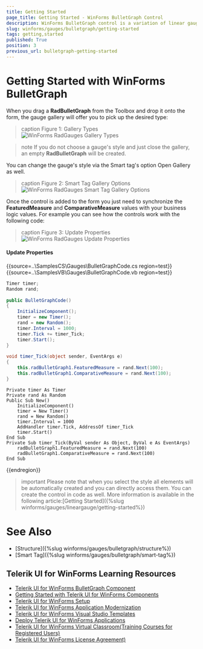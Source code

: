 ```yaml
---
title: Getting Started
page_title: Getting Started - WinForms BulletGraph Control
description: WinForms BulletGraph control is a variation of linear gauge. It combines a number of indicators, as well as the data indicator into one control, which is light weight, easily customizable and straightforward to setup and use.
slug: winforms/gauges/bulletgraph/getting-started
tags: getting,started
published: True
position: 3
previous_url: bulletgraph-getting-started
---
```


# Getting Started with WinForms BulletGraph

When you drag a __RadBulletGraph__ from the Toolbox and drop it onto the form, the gauge gallery will offer you to pick up the desired type:

>caption Figure 1: Gallery Types
![WinForms RadGauges Gallery Types](images/bulletgraph-getting-started001.png)

>note If you do not choose a gauge's style and just close the gallery, an empty __RadBulletGraph__ will be created.
>

You can change the gauge's style via the Smart tag's option Open Gallery as well.

>caption Figure 2: Smart Tag Gallery Options
![WinForms RadGauges Smart Tag Gallery Options](images/bulletgraph-getting-started002.png)

Once the control is added to the form you just need to synchronize the __FeaturedMeasure__ and __ComparativeMeasure__ values with your business logic values. For example you can see how the controls work with the following code:      

>caption Figure 3: Update Properties
![WinForms RadGauges Update Properties](images/bulletgraph-getting-started003.gif)

#### Update Properties

{{source=..\SamplesCS\Gauges\BulletGraphCode.cs region=test}} 
{{source=..\SamplesVB\Gauges\BulletGraphCode.vb region=test}}
````C#
Timer timer;
Random rand;
        
public BulletGraphCode()
{
    InitializeComponent();
    timer = new Timer();
    rand = new Random();
    timer.Interval = 1000;
    timer.Tick += timer_Tick;
    timer.Start();
}
     
void timer_Tick(object sender, EventArgs e)
{
    this.radBulletGraph1.FeaturedMeasure = rand.Next(100);
    this.radBulletGraph1.ComparativeMeasure = rand.Next(100);
}

````
````VB.NET
Private timer As Timer
Private rand As Random
Public Sub New()
    InitializeComponent()
    timer = New Timer()
    rand = New Random()
    timer.Interval = 1000
    AddHandler timer.Tick, AddressOf timer_Tick
    timer.Start()
End Sub
Private Sub timer_Tick(ByVal sender As Object, ByVal e As EventArgs)
    radBulletGraph1.FeaturedMeasure = rand.Next(100)
    radBulletGraph1.ComparativeMeasure = rand.Next(100)
End Sub

```` 



{{endregion}}  

>important Please note that when you select the style all elements will be automatically created and you can directly access them. You can create the control in code as well. More information is available in the following article:[Getting Started]({%slug winforms/gauges/lineargauge/getting-started%})
>

# See Also

* [Structure]({%slug winforms/gauges/bulletgraph/structure%})
* [Smart Tag]({%slug winforms/gauges/bulletgraph/smart-tag%})

## Telerik UI for WinForms Learning Resources
* [Telerik UI for WinForms BulletGraph Component](https://www.telerik.com/products/winforms/bulletgraph.aspx)
* [Getting Started with Telerik UI for WinForms Components](https://docs.telerik.com/devtools/winforms/getting-started/first-steps)
* [Telerik UI for WinForms Setup](https://docs.telerik.com/devtools/winforms/installation-and-upgrades/installing-on-your-computer)
* [Telerik UI for WinForms Application Modernization](https://docs.telerik.com/devtools/winforms/winforms-converter/overview)
* [Telerik UI for WinForms Visual Studio Templates](https://docs.telerik.com/devtools/winforms/visual-studio-integration/visual-studio-templates)
* [Deploy Telerik UI for WinForms Applications](https://docs.telerik.com/devtools/winforms/deployment-and-distribution/application-deployment)
* [Telerik UI for WinForms Virtual Classroom(Training Courses for Registered Users)](https://learn.telerik.com/learn/course/external/view/elearning/17/telerik-ui-for-winforms)
* [Telerik UI for WinForms License Agreement)](https://www.telerik.com/purchase/license-agreement/winforms-dlw-s)

